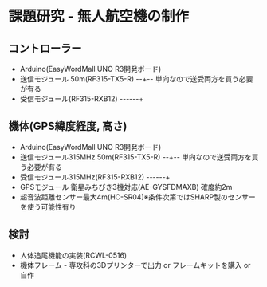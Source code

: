 # 課題研究 - 無人航空機の制作

<h2>コントローラー</h2>
<ul>
	<li>Arduino(EasyWordMall UNO R3開発ボード)</li>
	<li>送信モジュール 50m(RF315-TX5-R) --+-- 単向なので送受両方を買う必要が有る</li>
	<li>受信モジュール(RF315-RXB12) ------+</li>
</ul>

<h2>機体(GPS緯度経度, 高さ)</h2>
<ul>
	<li>Arduino(EasyWordMall UNO R3開発ボード)</li>
	<li>送信モジュール315MHz 50m(RF315-TX5-R) --+-- 単向なので送受両方を買う必要が有る</li>
	<li>受信モジュール315MHz(RF315-RXB12) ------+</li>
	<li>GPSモジュール 衛星みちびき3機対応(AE-GYSFDMAXB) 確度約2m</li>
	<li>超音波距離センサー最大4m(HC-SR04)※条件次第ではSHARP製のセンサーを使う可能性有り</li>
</ul>

<h2>検討</h2>
<ul>
	<li>人体追尾機能の実装(RCWL-0516)</li>
	<li>機体フレーム - 専攻科の3Dプリンターで出力 or フレームキットを購入 or 自作
</ul>
